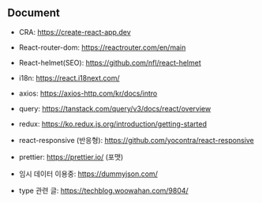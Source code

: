 ## Document
- CRA: https://create-react-app.dev
- React-router-dom: https://reactrouter.com/en/main
- React-helmet(SEO): https://github.com/nfl/react-helmet
- i18n: https://react.i18next.com/
- axios: https://axios-http.com/kr/docs/intro
- query: https://tanstack.com/query/v3/docs/react/overview
- redux: https://ko.redux.js.org/introduction/getting-started

- react-responsive (반응형): https://github.com/yocontra/react-responsive
- prettier: https://prettier.io/ (포맷)

- 임시 데이터 이용중: https://dummyjson.com/
- type 관련 글: https://techblog.woowahan.com/9804/

